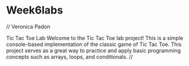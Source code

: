 # Week6labs
// Veronica Padon 

Tic Tac Toe Lab
Welcome to the Tic Tac Toe lab project! This is a simple console-based implementation of the classic game of Tic Tac Toe. 
This project serves as a great way to practice and apply basic programming concepts such as arrays, loops, and conditionals.
//
